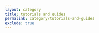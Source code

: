 ```yaml
---
layout: category
title: tutorials and guides
permalink: category/tutorials-and-guides
exclude: true
---
```


